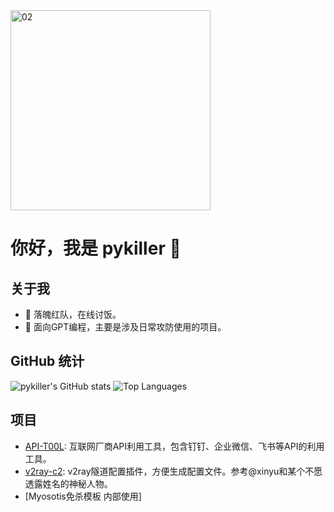 <img width="320" alt="02" src="https://github.com/user-attachments/assets/21f483bb-0efa-454c-b289-e108a8f7b5e2" />


# 你好，我是 pykiller 👋

## 关于我

- 🔭 落魄红队，在线讨饭。
- 🌱 面向GPT编程，主要是涉及日常攻防使用的项目。



## GitHub 统计

![pykiller's GitHub stats](https://github-readme-stats.vercel.app/api?username=pykiller&show_icons=true&theme=radical) ![Top Languages](https://github-readme-stats.vercel.app/api/top-langs/?username=pykiller&layout=compact&theme=radical)

## 项目

- [API-T00L](https://github.com/pykiller/API-T00L): 互联网厂商API利用工具，包含钉钉、企业微信、飞书等API的利用工具。
- [v2ray-c2](https://github.com/pykiller/v2ray-c2): v2ray隧道配置插件，方便生成配置文件。参考@xinyu和某个不愿透露姓名的神秘人物。
- [Myosotis免杀模板 内部使用]

